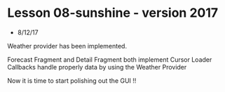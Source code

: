 # Lesson 08-sunshine - version 2017

- 8/12/17


Weather provider has been implemented.

Forecast Fragment and Detail Fragment both implement Cursor Loader Callbacks handle properly data by using the Weather Provider

Now it is time to start polishing out the GUI !!